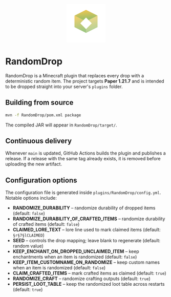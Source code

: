 <p align="center">
  <img src="logo.svg" width="120" alt="RandomDrop logo" />
</p>

# RandomDrop

RandomDrop is a Minecraft plugin that replaces every drop with a deterministic random item. The project targets **Paper 1.21.7** and is intended to be dropped straight into your server's `plugins` folder.

## Building from source

```bash
mvn -f RandomDrop/pom.xml package
```

The compiled JAR will appear in `RandomDrop/target/`.

## Continuous delivery

Whenever `main` is updated, GitHub Actions builds the plugin and publishes a release. If a release with the same tag already exists, it is removed before uploading the new artifact.

## Configuration options

The configuration file is generated inside `plugins/RandomDrop/config.yml`. Notable options include:

- **RANDOMIZE_DURABILITY** – randomize durability of dropped items (default: `false`)
- **RANDOMIZE_DURABILITY_OF_CRAFTED_ITEMS** – randomize durability of crafted items (default: `false`)
- **CLAIMED_LORE_TEXT** – lore line used to mark claimed items (default: `§r§7§lCLAIMED`)
- **SEED** – controls the drop mapping; leave blank to regenerate (default: random value)
- **KEEP_ENCHANT_ON_DROPPED_UNCLAIMED_ITEM** – keep enchantments when an item is randomized (default: `false`)
- **KEEP_ITEM_CUSTOMNAME_ON_RANDOMIZE** – keep custom names when an item is randomized (default: `false`)
- **CLAIM_CRAFTED_ITEMS** – mark crafted items as claimed (default: `true`)
- **RANDOMIZE_CRAFT** – randomize crafting outputs (default: `true`)
- **PERSIST_LOOT_TABLE** – keep the randomized loot table across restarts (default: `true`)
